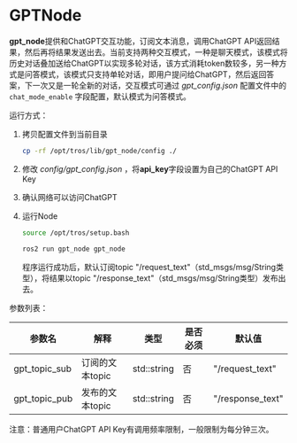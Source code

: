 # GPTNode

**gpt_node**提供和ChatGPT交互功能，订阅文本消息，调用ChatGPT API返回结果，然后再将结果发送出去。当前支持两种交互模式，一种是聊天模式，该模式将历史对话叠加送给ChatGPT以实现多轮对话，该方式消耗token数较多，另一种方式是问答模式，该模式只支持单轮对话，即用户提问给ChatGPT，然后返回答案，下一次又是一轮全新的对话，交互模式可通过 *gpt_config.json* 配置文件中的 `chat_mode_enable` 字段配置，默认模式为问答模式。

运行方式：

1. 拷贝配置文件到当前目录

   ```bash
   cp -rf /opt/tros/lib/gpt_node/config ./
   ```

2. 修改 *config/gpt_config.json* ，将**api_key**字段设置为自己的ChatGPT API Key

3. 确认网络可以访问ChatGPT

4. 运行Node

   ```bash
   source /opt/tros/setup.bash

   ros2 run gpt_node gpt_node
   ```

   程序运行成功后，默认订阅topic "/request_text"（std_msgs/msg/String类型），将结果以topic "/response_text"（std_msgs/msg/String类型）发布出去。

参数列表：

| 参数名          | 解释            | 类型        | 是否必须 | 默认值      |
| --------------- | -------------- | ----------- | --------| ----------- |
| gpt_topic_sub   | 订阅的文本topic | std::string | 否      | "/request_text" |
| gpt_topic_pub   | 发布的文本topic | std::string | 否      | "/response_text" |

注意：普通用户ChatGPT API Key有调用频率限制，一般限制为每分钟三次。